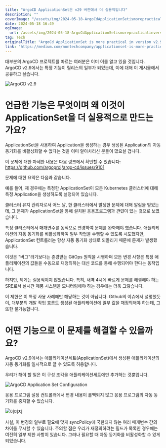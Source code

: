 ```yaml
---
title: "ArgoCD ApplicationSet은 v29 버전에서 더 실용적입니다"
description: ""
coverImage: "/assets/img/2024-05-18-ArgoCdApplicationSetismorepracticalinversionv29_0.png"
date: 2024-05-18 16:49
ogImage:
  url: /assets/img/2024-05-18-ArgoCdApplicationSetismorepracticalinversionv29_0.png
tag: Tech
originalTitle: "ArgoCd ApplicationSet is more practical in version v2.9"
link: "https://medium.com/nontechcompany/applicationset-is-more-practical-in-version-v2-9-47cbf08adea7"
---
```


대부분의 ArgoCD 프로젝트를 따르는 여러분은 이미 이를 알고 있을 것입니다. ArgoCD v2.9에서는 특정 기능이 릴리스의 일부가 되었는데, 이에 대해 이 게시물에서 공유하고 싶습니다.

![ArgoCD v2.9](/assets/img/2024-05-18-ArgoCdApplicationSetismorepracticalinversionv29_0.png)

# 언급한 기능은 무엇이며 왜 이것이 ApplicationSet을 더 실용적으로 만드는가요?

ApplicationSet을 사용하여 Application을 생성하는 경우 생성된 Application의 자동 동기화를 비활성화할 수 없다는 것을 이미 알아차리신 분들이 많으실 겁니다.

<div class="content-ad"></div>

이 문제에 대한 자세한 내용은 다음 링크에서 확인할 수 있습니다: https://github.com/argoproj/argo-cd/issues/9101

문제에 대한 요약은 다음과 같습니다.

예를 들어, 제 경우에는 특정한 ApplicationSet이 모든 Kubernetes 클러스터에 대해 특정 Application을 생성하도록 설정되어 있습니다.

클러스터 유지 관리자로서 어느 날, 한 클러스터에서 발생한 문제에 대해 알림을 받았는데, 그 문제가 ApplicationSet을 통해 설치된 응용프로그램과 관련이 있는 것으로 보였습니다.

<div class="content-ad"></div>

특정 클러스터에서 매개변수를 동적으로 변경하여 문제를 완화해야 했습니다. 애플리케이션의 자동 동기화를 비활성화하여 일부 작업을 수행할 수 있도록 시도했지만, ApplicationSet 컨트롤러는 항상 자동 동기화 상태로 되돌리기 때문에 문제가 발생했습니다.

이것은 "버그"라기보다는 존경받는 GitOps 원칙을 시행하며 모든 변경 사항은 특정 애플리케이션의 값들을 수동으로 재정의하는 대신 코드를 통해 수행되어야 한다는 동작입니다.

하지만, 제게는 실용적이지 않았습니다. 특히, 새벽 4시에 빠르게 문제를 해결해야 하는 SRE로서 실시간 제품 시스템을 모니터링해야 하는 경우에는 더욱 그렇습니다.

이 제한은 이 특정 사용 사례에만 해당하는 것이 아닙니다. Github의 이슈에서 설명했듯이, 대부분의 개발 작업 흐름도 생성된 애플리케이션에 일부 값을 재정의해야 하는데, 그 또한 불가능합니다.

<div class="content-ad"></div>

# 어떤 기능으로 이 문제를 해결할 수 있을까요?

ArgoCD v2.9에서는 애플리케이션세트(ApplicationSet)에서 생성된 애플리케이션의 자동 동기화를 일시적으로 끌 수 있도록 허용합니다.

우리가 해야 할 일은 이 구성 조각을 애플리케이션세트에만 추가하는 것뿐입니다.

![ArgoCD Application Set Configuration](/assets/img/2024-05-18-ArgoCdApplicationSetismorepracticalinversionv29_1.png)

<div class="content-ad"></div>

응용 프로그램 설정 컨트롤러에서 변경 내용이 롤백되지 않고 응용 프로그램의 자동 동기화를 중지할 수 있습니다.

![이미지](/assets/img/2024-05-18-ArgoCdApplicationSetismorepracticalinversionv29_2.png)

사실, 이 변경의 일부로 필요에 맞게 syncPolicy에 국한되지 않는 여러 매개변수 간의 차이를 무시할 수 있습니다. 주의할 점은 우리가 재정의하려는 필드가 목록인 경우에는 여전히 일부 제한 사항이 있습니다. 그러나 필요할 때 자동 동기화를 비활성화할 수 있게 되었습니다.
